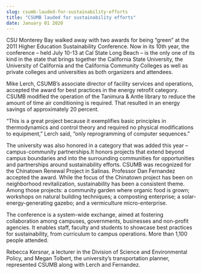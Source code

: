 ```yaml
---
slug: csumb-lauded-for-sustainability-efforts
title: "CSUMB lauded for sustainability efforts"
date: January 01 2020
---
```


 
<p>
  CSU Monterey Bay walked away with two awards for being “green” at the 2011
  Higher Education Sustainability Conference. Now in its 10th year, the
  conference – held July 10-13 at Cal State Long Beach – is the only one of its
  kind in the state that brings together the California State University, the
  University of California and the California Community Colleges as well as
  private colleges and universities as both organizers and attendees.
</p>
<p>
  Mike Lerch, CSUMB’s associate director of facility services and operations,
  accepted the award for best practices in the energy retrofit category. CSUMB
  modified the operation of the Tanimura &amp; Antle library to reduce the
  amount of time air conditioning is required. That resulted in an energy
  savings of approximately 20 percent.
</p>
<p>
  “This is a great project because it exemplifies basic principles in
  thermodynamics and control theory and required no physical modifications to
  equipment,” Lerch said, “only reprogramming of computer sequences.”
</p>
<p>
  The university was also honored in a category that was added this year
  –campus-community partnerships.It honors projects that extend beyond campus
  boundaries and into the surrounding communities for opportunities and
  partnerships around sustainability efforts. CSUMB was recognized for the
  Chinatown Renewal Project in Salinas. Professor Dan Fernandez accepted the
  award. While the focus of the Chinatown project has been on neighborhood
  revitalization, sustainability has been a consistent theme. Among those
  projects: a community garden where organic food is grown; workshops on natural
  building techniques; a composting enterprise; a solar-energy-generating
  gazebo; and a vermiculture micro-enterprise.
</p>
<p>
  The conference is a system-wide exchange, aimed at fostering collaboration
  among campuses, governments, businesses and non-profit agencies. It enables
  staff, faculty and students to showcase best practices for sustainability,
  from curriculum to campus operations. More than 1,100 people attended.
</p>
<p>
  Rebecca Kersnar, a lecturer in the Division of Science and Environmental
  Policy, and Megan Tolbert, the university’s transportation planner,
  represented CSUMB along with Lerch and Fernandez.
</p>
 
